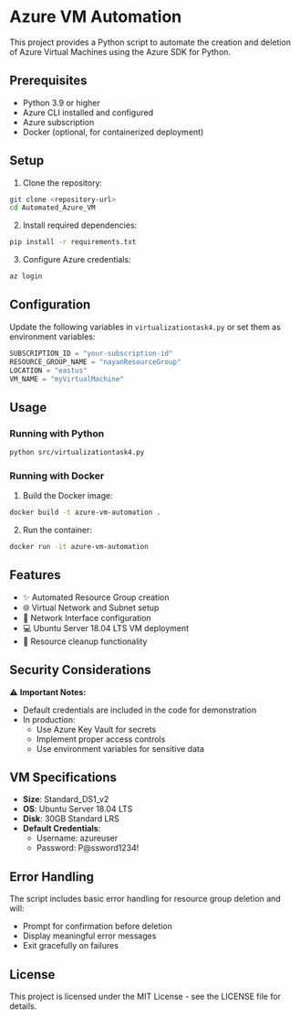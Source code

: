 # Azure VM Automation

This project provides a Python script to automate the creation and deletion of Azure Virtual Machines using the Azure SDK for Python.

## Prerequisites

- Python 3.9 or higher
- Azure CLI installed and configured
- Azure subscription
- Docker (optional, for containerized deployment)

## Setup

1. Clone the repository:
```bash
git clone <repository-url>
cd Automated_Azure_VM
```

2. Install required dependencies:
```bash
pip install -r requirements.txt
```

3. Configure Azure credentials:
```bash
az login
```

## Configuration

Update the following variables in `virtualizationtask4.py` or set them as environment variables:

```python
SUBSCRIPTION_ID = "your-subscription-id"
RESOURCE_GROUP_NAME = "nayanResourceGroup"
LOCATION = "eastus"
VM_NAME = "myVirtualMachine"
```

## Usage

### Running with Python

```bash
python src/virtualizationtask4.py
```

### Running with Docker

1. Build the Docker image:
```bash
docker build -t azure-vm-automation .
```

2. Run the container:
```bash
docker run -it azure-vm-automation
```

## Features

- ✨ Automated Resource Group creation
- 🌐 Virtual Network and Subnet setup
- 🔌 Network Interface configuration
- 💻 Ubuntu Server 18.04 LTS VM deployment
- 🧹 Resource cleanup functionality


## Security Considerations

⚠️ **Important Notes:**
- Default credentials are included in the code for demonstration
- In production:
  - Use Azure Key Vault for secrets
  - Implement proper access controls
  - Use environment variables for sensitive data

## VM Specifications

- **Size**: Standard_DS1_v2
- **OS**: Ubuntu Server 18.04 LTS
- **Disk**: 30GB Standard LRS
- **Default Credentials**:
  - Username: azureuser
  - Password: P@ssword1234!

## Error Handling

The script includes basic error handling for resource group deletion and will:
- Prompt for confirmation before deletion
- Display meaningful error messages
- Exit gracefully on failures


## License

This project is licensed under the MIT License - see the LICENSE file for details.
